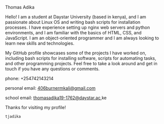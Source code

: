 Thomas Adika 
 
Hello! I am a student at Daystar University (based in kenya), and I am passionate about Linux OS and writing bash scripts for installation processes. I have experience setting up nginx web servers and python environments, and I am familiar with the basics of HTML, CSS, and JavaScript. I am an object-oriented programmer and I am always looking to learn new skills and technologies.

My GitHub profile showcases some of the projects I have worked on, including bash scripts for installing software, scripts for automating tasks, and other programming projects. Feel free to take a look around and get in touch if you have any questions or comments. 

phone: +254742143214 

personal email: 406burnermkali@gmail.com


school email: thomasadika19-1762@daystar.ac,ke

Thanks for visiting my profile!

    tjadika
